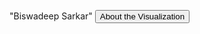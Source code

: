 "Biswadeep Sarkar"
<button type="button" onclick="Display the Information">About the Visualization</button>

